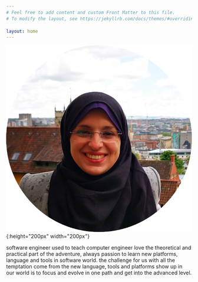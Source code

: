 ```yaml
---
# Feel free to add content and custom Front Matter to this file.
# To modify the layout, see https://jekyllrb.com/docs/themes/#overriding-theme-defaults

layout: home
---
```

![soha Ahmed](/images/soha-pro.jpg){:height="200px" width="200px"}

  software engineer used to teach computer engineer love the theoretical and practical part of the adventure, always passion to learn new platforms, language and tools in software world. the challenge for us with all the temptation come from the new language, tools and platforms show up in our world is to focus and evolve in one path and get into the advanced level.

